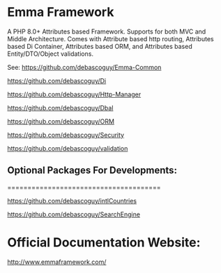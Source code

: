 # Emma Framework
A PHP 8.0+ Attributes based Framework. Supports for both MVC and Middle Architecture. Comes with Attribute based http routing, Attributes based Di Container, Attributes based ORM, and Attributes based Entity/DTO/Object validations.

See:
https://github.com/debascoguy/Emma-Common

https://github.com/debascoguy/Di

https://github.com/debascoguy/Http-Manager

https://github.com/debascoguy/Dbal

https://github.com/debascoguy/ORM

https://github.com/debascoguy/Security

https://github.com/debascoguy/validation


## Optional Packages For Developments:
======================================

https://github.com/debascoguy/intlCountries

https://github.com/debascoguy/SearchEngine

# Official Documentation Website:
http://www.emmaframework.com/

